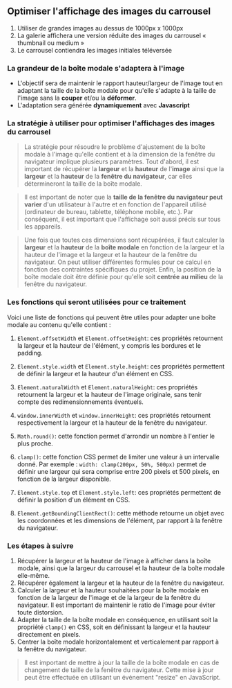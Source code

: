 ## Optimiser l'affichage des images du carrousel

1. Utiliser de grandes images au dessus de 1000px x 1000px
2. La galerie affichera une version réduite des images du carrousel « thumbnail ou medium »
3. Le carrousel contiendra les images initiales téléversée

### La grandeur de la boîte modale s'adaptera à l'image

- L'objectif sera de maintenir le rapport hauteur/largeur de l'image tout en adaptant la taille de la boîte modale pour qu'elle s'adapte à la taille de l'image sans la **couper** et/ou la **déformer**.
- L'adaptation sera générée **dynamiquement** avec **Javascript**

### La stratégie à utiliser pour optimiser l'affichages des images du carrousel

> La stratégie pour résoudre le problème d'ajustement de la boîte modale à l'image qu'elle contient et à la dimension de la fenêtre du navigateur implique plusieurs paramètres.
> Tout d'abord, il est important de récupérer la **largeur** et la **hauteur** de l'**image** ainsi que la **largeur** et la **hauteur** de la **fenêtre du navigateur**, car elles détermineront la taille de la boîte modale.

> Il est important de noter que la **taille de la fenêtre du navigateur peut varier** d'un utilisateur à l'autre et en fonction de l'appareil utilisé (ordinateur de bureau, tablette, téléphone mobile, etc.). Par conséquent, il est important que l'affichage soit aussi précis sur tous les appareils.

> Une fois que toutes ces dimensions sont récupérées, il faut calculer la **largeur** et la **hauteur** de la **boîte modale** en fonction de la largeur et la hauteur de l'image et la largeur et la hauteur de la fenêtre du navigateur. On peut utiliser différentes formules pour ce calcul en fonction des contraintes spécifiques du projet. Enfin, la position de la boîte modale doit être définie pour qu'elle soit **centrée au milieu** de la fenêtre du navigateur.

### Les fonctions qui seront utilisées pour ce traitement

Voici une liste de fonctions qui peuvent être utiles pour adapter une boîte modale au contenu qu'elle contient :

1. `Element.offsetWidth` et `Element.offsetHeight`: ces propriétés retournent la largeur et la hauteur de l'élément, y compris les bordures et le padding.

2. `Element.style.width` et `Element.style.height`: ces propriétés permettent de définir la largeur et la hauteur d'un élément en CSS.

3. `Element.naturalWidth` et `Element.naturalHeight`: ces propriétés retournent la largeur et la hauteur de l'image originale, sans tenir compte des redimensionnements éventuels.

4. `window.innerWidth` et `window.innerHeight`: ces propriétés retournent respectivement la largeur et la hauteur de la fenêtre du navigateur.

5. `Math.round()`: cette fonction permet d'arrondir un nombre à l'entier le plus proche.

6. `clamp()`: cette fonction CSS permet de limiter une valeur à un intervalle donné. Par exemple : `width: clamp(200px, 50%, 500px)` permet de définir une largeur qui sera comprise entre 200 pixels et 500 pixels, en fonction de la largeur disponible.

7. `Element.style.top` et `Element.style.left`: ces propriétés permettent de définir la position d'un élément en CSS.

8. `Element.getBoundingClientRect()`: cette méthode retourne un objet avec les coordonnées et les dimensions de l'élément, par rapport à la fenêtre du navigateur.

### Les étapes à suivre

1. Récupérer la largeur et la hauteur de l'image à afficher dans la boîte modale, ainsi que la largeur du carrousel et la hauteur de la boîte modale elle-même.
2. Récupérer également la largeur et la hauteur de la fenêtre du navigateur.
3. Calculer la largeur et la hauteur souhaitées pour la boîte modale en fonction de la largeur de l'image et de la largeur de la fenêtre du navigateur. Il est important de maintenir le ratio de l'image pour éviter toute distorsion.
4. Adapter la taille de la boîte modale en conséquence, en utilisant soit la propriété `clamp()` en CSS, soit en définissant la largeur et la hauteur directement en pixels.
5. Centrer la boîte modale horizontalement et verticalement par rapport à la fenêtre du navigateur.

> Il est important de mettre à jour la taille de la boîte modale en cas de changement de taille de la fenêtre du navigateur. Cette mise à jour peut être effectuée en utilisant un événement "resize" en JavaScript.
